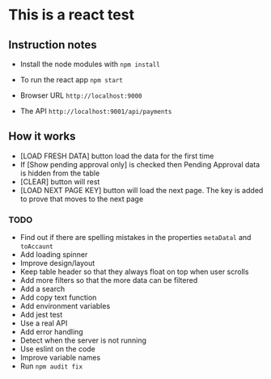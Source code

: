# This is a react test

## Instruction notes

- Install the node modules with ```npm install```

- To run the react app ```npm start```

- Browser URL ```http://localhost:9000```

- The API ```http://localhost:9001/api/payments```

## How it works

- [LOAD FRESH DATA] button load the data for the first time
- If [Show pending approval only] is checked then Pending Approval data is hidden from the table
- [CLEAR] button will rest
- [LOAD NEXT PAGE KEY] button will load the next page. The key is added to prove that moves to the next page


### TODO
- Find out if there are spelling mistakes in the properties ```metaDatal``` and ```toAccaunt```
- Add loading spinner
- Improve design/layout
- Keep table header so that they always float on top when user scrolls
- Add more filters so that the more data can be filtered
- Add a search
- Add copy text function
- Add environment variables
- Add jest test
- Use a real API
- Add error handling
- Detect when the server is not running
- Use eslint on the code
- Improve variable names
- Run ```npm audit fix```

